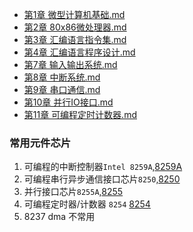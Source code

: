<!-- notes/_sidebar.md -->

- [第1章 微型计算机基础.md](第1章%20微型计算机基础)
- [第2章 80x86微处理器.md](第2章%2080x86微处理器.md)
- [第3章 汇编语言指令集.md](第3章%20汇编语言指令集.md)
- [第4章 汇编语言程序设计.md](第4章%20汇编语言程序设计.md)
- [第7章 输入输出系统.md](第7章%20输入输出系统.md)
- [第8章 中断系统.md](第8章%20中断系统.md)
- [第9章 串口通信.md](第9章%20串口通信.md)
- [第10章 并行IO接口.md](第10章%20并行IO接口.md)
- [第11章 可编程定时计数器.md](第11章%20可编程定时计数器.md)

### 常用元件芯片

1. 可编程的中断控制器`Intel 8259A`,[8259A](第8章%20中断系统.md)
2. 可编程串行异步通信接口芯片`8250`,[8250](8250可编程串行异步通信接口芯片8250.md)
3. 并行接口芯片`8255A`,[8255](第10章%20并行IO接口.md)
4. 可编程定时器/计数器 `8254` [8254](第11章%20可编程定时计数器.md)
5. 8237 dma 不常用
